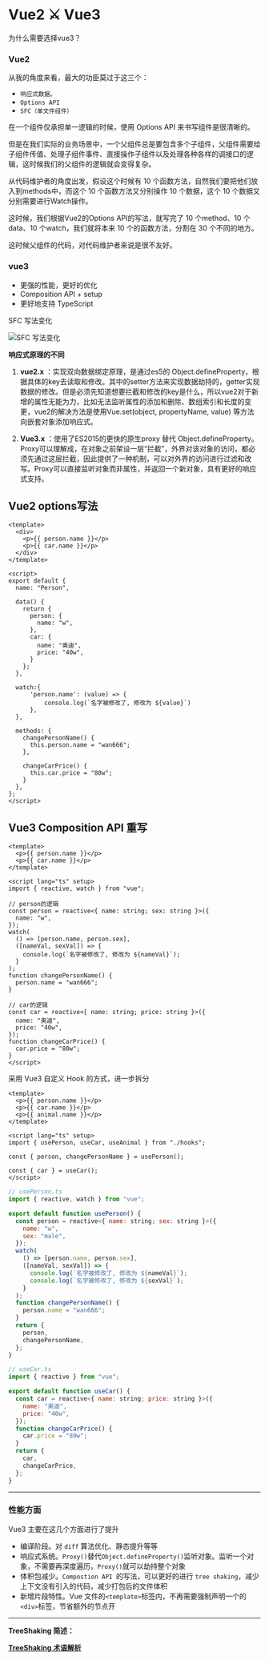 # Vue2 ⚔ Vue3
为什么需要选择vue3？
### **Vue2**

从我的角度来看，最大的功臣莫过于这三个：
* `响应式数据。`
* `Options API`
* `SFC（单文件组件）`
  
在一个组件仅承担单一逻辑的时候，使用 Options API 来书写组件是很清晰的。

但是在我们实际的业务场景中，一个父组件总是要包含多个子组件，父组件需要给子组件传值、处理子组件事件、直接操作子组件以及处理各种各样的调接口的逻辑，这时候我们的父组件的逻辑就会变得复杂。

从代码维护者的角度出发，假设这个时候有 10 个函数方法，自然我们要把他们放入到methods中，而这个 10 个函数方法又分别操作 10 个数据，这个 10 个数据又分别需要进行Watch操作。

这时候，我们根据Vue2的Options API的写法，就写完了 10 个method、10 个data、10 个watch，我们就将本来 10 个的函数方法，分割在 30 个不同的地方。

这时候父组件的代码，对代码维护者来说是很不友好。


### **vue3**
* 更强的性能，更好的优化
* Composition API + setup
* 更好地支持 TypeScript


SFC 写法变化

![SFC 写法变化](https://p3-juejin.byteimg.com/tos-cn-i-k3u1fbpfcp/19a5449cbc1b45f4b6bb8941fe940180~tplv-k3u1fbpfcp-zoom-in-crop-mark:4536:0:0:0.awebp? "SFC 写法变化")

**响应式原理的不同**
1. **vue2.x** ：实现双向数据绑定原理，是通过es5的 Object.defineProperty，根据具体的key去读取和修改。其中的setter方法来实现数据劫持的，getter实现数据的修改。但是必须先知道想要拦截和修改的key是什么，所以vue2对于新增的属性无能为力，比如无法监听属性的添加和删除、数组索引和长度的变更，vue2的解决方法是使用Vue.set(object, propertyName, value) 等方法向嵌套对象添加响应式。
   
2. **Vue3.x** ：使用了ES2015的更快的原生proxy 替代 Object.defineProperty。Proxy可以理解成，在对象之前架设一层“拦截”，外界对该对象的访问，都必须先通过这层拦截，因此提供了一种机制，可以对外界的访问进行过滤和改写。Proxy可以直接监听对象而非属性，并返回一个新对象，具有更好的响应式支持。

## Vue2 options写法

```vue
<template>
  <div>
    <p>{{ person.name }}</p>
    <p>{{ car.name }}</p>
  </div>
</template>

<script>
export default {
  name: "Person",

  data() {
    return {
      person: {
        name: "w",
      },
      car: {
        name: "奥迪",
        price: "40w",
      }
    };
  },

  watch:{
      'person.name': (value) => {
          console.log(`名字被修改了, 修改为 ${value}`)
      },
  },

  methods: {
    changePersonName() {
      this.person.name = "wan666";
    },

    changeCarPrice() {
      this.car.price = "80w";
    }
  },
};
</script>
```

## Vue3 Composition API 重写

```vue
<template>
  <p>{{ person.name }}</p>
  <p>{{ car.name }}</p>
</template>

<script lang="ts" setup>
import { reactive, watch } from "vue";

// person的逻辑
const person = reactive<{ name: string; sex: string }>({
  name: "w",
});
watch(
  () => [person.name, person.sex],
  ([nameVal, sexVal]) => {
    console.log(`名字被修改了, 修改为 ${nameVal}`);
  }
);
function changePersonName() {
  person.name = "wan666";
}

// car的逻辑
const car = reactive<{ name: string; price: string }>({
  name: "奥迪",
  price: "40w",
});
function changeCarPrice() {
  car.price = "80w";
}
</script>
```

采用 Vue3 自定义 Hook 的方式，进一步拆分

```vue
<template>
  <p>{{ person.name }}</p>
  <p>{{ car.name }}</p>
  <p>{{ animal.name }}</p>
</template>

<script lang="ts" setup>
import { usePerson, useCar, useAnimal } from "./hooks";

const { person, changePersonName } = usePerson();

const { car } = useCar();
</script>
```

```javascript
// usePerson.ts
import { reactive, watch } from "vue";

export default function usePerson() {
  const person = reactive<{ name: string; sex: string }>({
    name: "w",
    sex: "male",
  });
  watch(
    () => [person.name, person.sex],
    ([nameVal, sexVal]) => {
      console.log(`名字被修改了, 修改为 ${nameVal}`);
      console.log(`名字被修改了, 修改为 ${sexVal}`);
    }
  );
  function changePersonName() {
    person.name = "wan666";
  }
  return {
    person,
    changePersonName,
  };
}
```

```javascript
// useCar.ts
import { reactive } from "vue";

export default function useCar() {
  const car = reactive<{ name: string; price: string }>({
    name: "奥迪",
    price: "40w",
  });
  function changeCarPrice() {
    car.price = "80w";
  }
  return {
    car,
    changeCarPrice,
  };
}
```
---
### 性能方面

Vue3 主要在这几个方面进行了提升

* 编译阶段。对 `diff` 算法优化、静态提升等等
* 响应式系统。`Proxy()`替代`Object.defineProperty()`监听对象。监听一个对象，不需要再深度遍历，`Proxy()`就可以劫持整个对象
* 体积包减少。`Compostion API `的写法，可以更好的进行 `tree shaking`，减少上下文没有引入的代码，减少打包后的文件体积
* 新增片段特性。Vue 文件的`<template>`标签内，不再需要强制声明一个的`<div>`标签，节省额外的节点开
---
**TreeShaking 简述：**

**[TreeShaking 术语解析](https://juejin.cn/post/7135217402983235592)**
 


